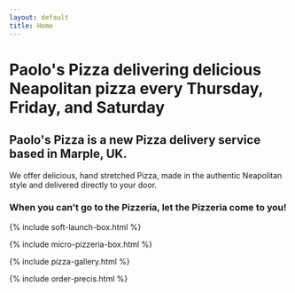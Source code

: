 ```yaml
---
layout: default
title: Home
---
```

# Paolo's Pizza delivering delicious Neapolitan pizza every Thursday, Friday, and Saturday

## Paolo's Pizza is a new Pizza delivery service based in Marple, UK.

We offer delicious, hand stretched Pizza, made in the authentic Neapolitan style and delivered directly to your door.

### When you can't go to the Pizzeria, let the Pizzeria come to you!

{% include soft-launch-box.html %}

{% include micro-pizzeria-box.html %}

{% include pizza-gallery.html %}

{% include order-precis.html %}
